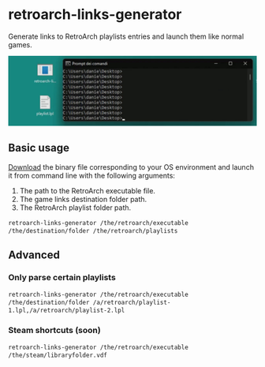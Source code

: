 # retroarch-links-generator

Generate links to RetroArch playlists entries and launch them like normal games.

![how-it-works](./docs/how-it-works.gif)

## Basic usage

[Download](https://github.com/memob0x/retroarch-links-generator/releases) the binary file corresponding to your OS environment and launch it from command line with the following arguments:

1. The path to the RetroArch executable file.
2. The game links destination folder path.
3. The RetroArch playlist folder path.

```console
retroarch-links-generator /the/retroarch/executable /the/destination/folder /the/retroarch/playlists
```

## Advanced

### Only parse certain playlists
```console
retroarch-links-generator /the/retroarch/executable /the/destination/folder /a/retroarch/playlist-1.lpl,/a/retroarch/playlist-2.lpl
``` 

### Steam shortcuts (soon)
```console
retroarch-links-generator /the/retroarch/executable /the/steam/libraryfolder.vdf
``` 